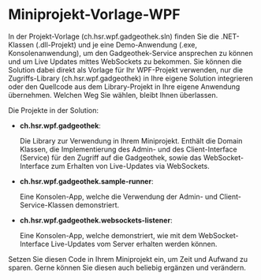 # Miniprojekt-Vorlage-WPF
In der Projekt-Vorlage (ch.hsr.wpf.gadgeothek.sln) finden Sie die .NET-Klassen (.dll-Projekt) und je eine Demo-Anwendung (.exe, Konsolenanwendung), um den Gadgeothek-Service ansprechen zu können und um Live Updates mittes WebSockets zu bekommen. Sie können die Solution dabei direkt als Vorlage für Ihr WPF-Projekt verwenden, nur die Zugriffs-Library (ch.hsr.wpf.gadgeothek) in Ihre eigene Solution integrieren oder den Quellcode aus dem Library-Projekt in Ihre eigene Anwendung übernehmen. Welchen Weg Sie wählen, bleibt Ihnen überlassen.

Die Projekte in der Solution:

* __ch.hsr.wpf.gadgeothek__:

   Die Library zur Verwendung in Ihrem Miniprojekt. Enthält die Domain Klassen, die Implementierung des Admin- und des Client-Interface (Service) für den Zugriff auf die Gadgeothek, sowie das WebSocket-Interface zum Erhalten von Live-Updates via WebSockets.

* __ch.hsr.wpf.gadgeothek.sample-runner__:

   Eine Konsolen-App, welche die Verwendung der Admin- und Client-Service-Klassen demonstriert. 


* __ch.hsr.wpf.gadgeothek.websockets-listener__:

  Eine Konsolen-App, welche demonstriert, wie mit dem WebSocket-Interface Live-Updates vom Server erhalten werden können. 

 
Setzen Sie diesen Code in Ihrem Miniprojekt ein, um Zeit und Aufwand zu sparen. Gerne können Sie diesen auch beliebig ergänzen und verändern.
